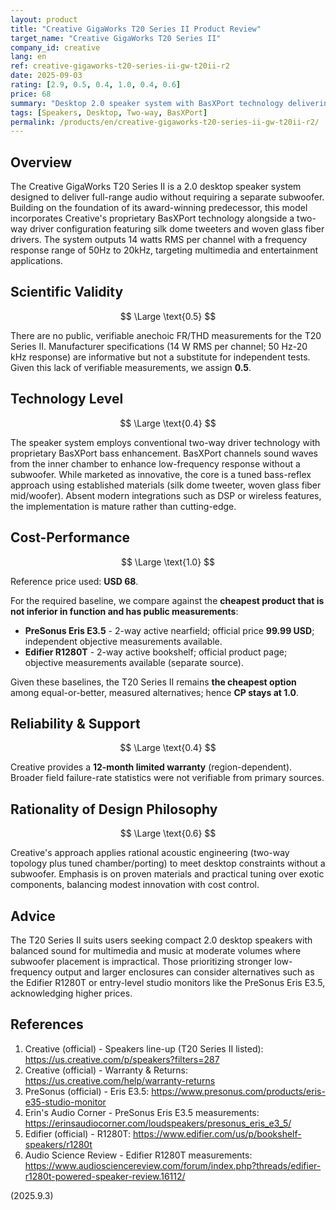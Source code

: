 ```yaml
---
layout: product
title: "Creative GigaWorks T20 Series II Product Review"
target_name: "Creative GigaWorks T20 Series II"
company_id: creative
lang: en
ref: creative-gigaworks-t20-series-ii-gw-t20ii-r2
date: 2025-09-03
rating: [2.9, 0.5, 0.4, 1.0, 0.4, 0.6]
price: 68
summary: "Desktop 2.0 speaker system with BasXPort technology delivering balanced sound but limited by conventional technology and reliability concerns"
tags: [Speakers, Desktop, Two-way, BasXPort]
permalink: /products/en/creative-gigaworks-t20-series-ii-gw-t20ii-r2/
---
```


## Overview

The Creative GigaWorks T20 Series II is a 2.0 desktop speaker system designed to deliver full-range audio without requiring a separate subwoofer. Building on the foundation of its award-winning predecessor, this model incorporates Creative's proprietary BasXPort technology alongside a two-way driver configuration featuring silk dome tweeters and woven glass fiber drivers. The system outputs 14 watts RMS per channel with a frequency response range of 50Hz to 20kHz, targeting multimedia and entertainment applications.

## Scientific Validity

$$ \Large \text{0.5} $$

There are no public, verifiable anechoic FR/THD measurements for the T20 Series II. Manufacturer specifications (14 W RMS per channel; 50 Hz-20 kHz response) are informative but not a substitute for independent tests. Given this lack of verifiable measurements, we assign **0.5**.

## Technology Level

$$ \Large \text{0.4} $$

The speaker system employs conventional two-way driver technology with proprietary BasXPort bass enhancement. BasXPort channels sound waves from the inner chamber to enhance low-frequency response without a subwoofer. While marketed as innovative, the core is a tuned bass-reflex approach using established materials (silk dome tweeter, woven glass fiber mid/woofer). Absent modern integrations such as DSP or wireless features, the implementation is mature rather than cutting-edge.

## Cost-Performance

$$ \Large \text{1.0} $$

Reference price used: **USD 68**.

For the required baseline, we compare against the **cheapest product that is not inferior in function and has public measurements**:

- **PreSonus Eris E3.5** - 2-way active nearfield; official price **99.99 USD**; independent objective measurements available.  
- **Edifier R1280T** - 2-way active bookshelf; official product page; objective measurements available (separate source).

Given these baselines, the T20 Series II remains **the cheapest option** among equal-or-better, measured alternatives; hence **CP stays at 1.0**.

## Reliability & Support

$$ \Large \text{0.4} $$

Creative provides a **12-month limited warranty** (region-dependent). Broader field failure-rate statistics were not verifiable from primary sources.

## Rationality of Design Philosophy

$$ \Large \text{0.6} $$

Creative's approach applies rational acoustic engineering (two-way topology plus tuned chamber/porting) to meet desktop constraints without a subwoofer. Emphasis is on proven materials and practical tuning over exotic components, balancing modest innovation with cost control.

## Advice

The T20 Series II suits users seeking compact 2.0 desktop speakers with balanced sound for multimedia and music at moderate volumes where subwoofer placement is impractical. Those prioritizing stronger low-frequency output and larger enclosures can consider alternatives such as the Edifier R1280T or entry-level studio monitors like the PreSonus Eris E3.5, acknowledging higher prices.

## References

1. Creative (official) - Speakers line-up (T20 Series II listed): https://us.creative.com/p/speakers?filters=287  
2. Creative (official) - Warranty & Returns: https://us.creative.com/help/warranty-returns  
3. PreSonus (official) - Eris E3.5: https://www.presonus.com/products/eris-e35-studio-monitor  
4. Erin's Audio Corner - PreSonus Eris E3.5 measurements: https://erinsaudiocorner.com/loudspeakers/presonus_eris_e3_5/  
5. Edifier (official) - R1280T: https://www.edifier.com/us/p/bookshelf-speakers/r1280t  
6. Audio Science Review - Edifier R1280T measurements: https://www.audiosciencereview.com/forum/index.php?threads/edifier-r1280t-powered-speaker-review.16112/

(2025.9.3)

